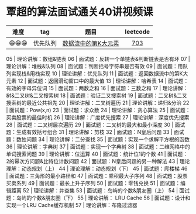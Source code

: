 # 覃超的算法面试通关40讲视频课

| 难度 | tag | 题目 | leetcode |
| :--: | :--: | :--: | :--: |
| 😁😁😁| 优先队列 | [数据流中的第K大元素](./t703.js) | [703](https://leetcode-cn.com/problems/kth-largest-element-in-a-stream/) |

05 | 理论讲解：数组&链表
06 | 面试题：反转一个单链表&判断链表是否有环
07 | 理论讲解：堆栈&队列
08 | 面试题：判断括号字符串是否有效
09 | 面试题：用队列实现栈&用栈实现
10 | 理论讲解：优先队列
11 | 面试题：返回数据流中的第K大元素
12 | 面试题：返回滑动窗口中的最大值
13 | 理论讲解：哈希表
14 | 面试题：有效的字母异位词
15 | 面试题：两数之和
16 | 面试题：三数之和
17 | 理论讲解：树&二叉树&二叉搜索树
18 | 面试题：验证二叉搜索树
19 | 面试题：二叉树&二叉搜索树的最近公共祖先
20 | 理论讲解：二叉树遍历
21 | 理论讲解：递归&分治
22 | 面试题：Pow(x,n)
23 | 面试题：求众数
24 | 理论讲解：贪心算法
25 | 面试题：买卖股票的最佳时机
26 | 理论讲解：广度优先搜索
27 | 理论讲解：深度优先搜索
28 | 面试题：二叉树层次遍历
29 | 面试题：二叉树的最大和最小深度
30 | 面试题：生成有效括号组合
31 | 理论讲解：剪枝
32 | 面试题：N皇后问题
33 | 面试题：数独问题
34 | 理论讲解：二分查找
35 | 面试题：实现一个求解平方根的函数
36 | 理论讲解：字典树
37 | 面试题：实现一个字典树
38 | 面试题：二维网格中的单词搜索问题
39 | 理论讲解：位运算
40 | 面试题：统计位1的个数
41 | 面试题：2的幂次方问题&比特位计数问题
42 | 面试题：N皇后问题的另一种解法
43 | 理论理解：动态规划（上）
44 | 理论理解：动态规划（下）
45 | 面试题：爬楼梯
46 | 面试题：三角形的最小路径和
47 | 面试题：乘积最大子序列
48 | 面试题：股票买卖系列
49 | 面试题：最长上升子序列
50 | 面试题：零钱兑换
51 | 面试题：编辑距离
52 | 理论讲解：并查集
53 | 面试题：岛屿的个数&朋友圈（上）
54 | 面试题：岛屿的个数&朋友圈（下）
55 | 理论讲解： LRU Cache
56 | 面试题：设计和实现一个LRU Cache缓存机制
57 | 理论讲解：布隆过滤器
